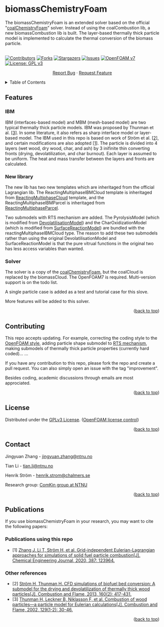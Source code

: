 <div id="top"></div>
<!--
*** README template used
*** https://github.com/othneildrew/Best-README-Template
-->

<!-- PROJECT SHIELDS -->
<!--
*** Markdown "reference style" is used links for readability.
*** Reference links are enclosed in brackets [ ] instead of parentheses ( ).
*** See the bottom of this document for the declaration of the reference variables
*** for contributors-url, forks-url, etc.
*** https://www.markdownguide.org/basic-syntax/#reference-style-links
-->


<!-- PROJECT -->
# biomassChemistryFoam



<!-- PROJECT LOGO -->
The biomassChemistryFoam is an extended solver based on the official "[coalChemistryFoam](https://github.com/OpenFOAM/OpenFOAM-7/tree/master/applications/solvers/lagrangian/coalChemistryFoam)" solver. Instead of using the coalCombustion lib, a new biomassCombustion lib is built. The layer-based thermally thick particle model is implemented to calculate the thermal conversion of the biomass particle.
<br />
<br />

[![Contributors][contributors-shield]][contributors-url]
[![Forks][forks-shield]][forks-url]
[![Stargazers][stars-shield]][stars-url]
[![Issues][issues-shield]][issues-url]
[![OpenFOAM v7](https://img.shields.io/badge/OpenFOAM-v7-brightgreen.svg)](https://openfoam.org/)
[![License: GPL v3][license-shield]][license-url]

<div align="center">
  <p align="center">
    <a href="https://github.com/Jingyuan92/ReadMeProofReading/issues">Report Bug</a>
    ·
    <a href="https://github.com/Jingyuan92/ReadMeProofReading/issues">Request Feature</a>
  </p>
</div>



<!-- TABLE OF CONTENTS -->
<details>
  <summary>Table of Contents</summary>
  <ol>
    <li>
      <a href="#about-the-project">Features</a>
      <ul>
        <li><a href="#IBM-model">IBM model</a></li>
      </ul>
      <ul>
        <li><a href="#New-library">New library</a></li>
      </ul>
      <ul>
        <li><a href="#Solver">Solver</a></li>
      </ul>
    </li>
    <li><a href="#license">License</a></li>
    <li><a href="#Contributing">Contributing</a></li>
    <li><a href="#Contact">Contact</a></li>
    <li><a href="#Publications">Publications</a></li>
    <ul>
        <li><a href="#Publications using this repo">Publications using this repo</a></li>
      </ul>
      <ul>
        <li><a href="#Other-references">Other-references</a></li>
      </ul>
  </ol>
</details>



<!-- Features -->
## Features

### IBM

IBM (interfaces-based model) and MBM (mesh-based model) are two typical thermally thick particle models. IBM was proposed by Thunman et al. [[3]](#3). In some literature, it also refers as sharp interface model or layer-based model. The IBM used in this repo is based on work of Ström et al. [[2]](#2), and certain modifications are also adopted [[1]](#1). The particle is divided into 4 layers (wet wood, dry wood, char, and ash) by 3 inifinite thin converting fronts (drying, devolatilization, and char burnout). Each layer is assumed to be uniform. The heat and mass transfer between the layers and fronts are calculated. 


### New library

The new lib has two new templates which are inheritaged from the official Lagrangian lib. The ReactingMultiphaseIBMCloud template is inheritaged from [ReactingMultiphaseCloud](https://github.com/OpenFOAM/OpenFOAM-7/tree/master/src/lagrangian/intermediate/clouds/Templates/ReactingMultiphaseCloud) template, and the ReactingMultiphaseIBMParcel is inheritaged from [ReactingMultiphaseParcel](https://github.com/OpenFOAM/OpenFOAM-7/tree/master/src/lagrangian/intermediate/parcels/Templates/ReactingMultiphaseParcel). 

Two submodels with RTS mechanism are added. The PyrolysisModel (which is modified from [DevolatilisationModel](https://github.com/OpenFOAM/OpenFOAM-7/tree/master/src/lagrangian/intermediate/submodels/ReactingMultiphase/DevolatilisationModel)) and the CharOxidizationModel (which is modified from [SurfaceReactionModel](https://github.com/OpenFOAM/OpenFOAM-7/tree/master/src/lagrangian/intermediate/submodels/ReactingMultiphase/SurfaceReactionModel)) are bundled with the reactingMultiphaseIBMCloud type. The reason to add these two submodels rather than using the original DevolatilisationModel and SurfaceReactionModel is that the pure vitrual functions in the original two has less access variables than wanted. 

### Solver

The solver is a copy of the [coalChemistryFoam](https://github.com/OpenFOAM/OpenFOAM-7/tree/master/applications/solvers/lagrangian/coalChemistryFoam), but the coalCloud is replaced by the biomassCloud. The OpenFOAM7 is required. Multi-version support is on the todo list.

A single particle case is added as a test and tutorial case for this slove.

More features will be added to this solver.

<p align="right">(<a href="#top">back to top</a>)</p>



<!-- Contributing -->

## Contributing

This repo accepts updating. For example, correcting the coding style to the [OpenFOAM style](https://openfoam.org/dev/coding-style-guide/), adding particle shape submodel to [RTS mechanism](https://openfoamwiki.net/index.php/OpenFOAM_guide/runTimeSelection_mechanism), making submodels of thermally thick particle properties (currently hard coded)... ...

If you have any contribution to this repo, please fork the repo and create a pull request. You can also simply open an issue with the tag "improvement".

Besides coding, academic discussions through emails are most approciated.



<p align="right">(<a href="#top">back to top</a>)</p>



<!-- LICENSE -->
## License

Distributed under the [GPLv3 License](https://www.gnu.org/licenses/gpl-3.0.en.html). ([OpenFOAM license control](https://openfoam.org/licence/))

<p align="right">(<a href="#top">back to top</a>)</p>



<!-- CONTACT -->
## Contact

Jingyuan Zhang - jingyuan.zhang@ntnu.no 

Tian Li - tian.li@ntnu.no

Henrik Ström - henrik.strom@chalmers.se


Research group: [ComKin group at NTNU](https://www.ntnu.edu/comkin/)


<p align="right">(<a href="#top">back to top</a>)</p>

<!-- Publications -->
## Publications

If you use biomassChemistryFoam in your research, you may want to cite the following papers:

### Publications using this repo
* <a id="1">[1]</a> [Zhang J, Li T, Ström H, et al. Grid-independent Eulerian-Lagrangian approaches for simulations of solid fuel particle combustion[J]. Chemical Engineering Journal, 2020, 387: 123964.](https://www.sciencedirect.com/science/article/pii/S1385894719333790)

### Other references
* <a id="2">[2]</a> [Ström H, Thunman H. CFD simulations of biofuel bed conversion: A submodel for the drying and devolatilization of thermally thick wood particles[J]. Combustion and Flame, 2013, 160(2): 417-431.](https://www.sciencedirect.com/science/article/pii/S0010218012002933)
* <a id="3">[3]</a> [Thunman H, Leckner B, Niklasson F, et al. Combustion of wood particles—a particle model for Eulerian calculations[J]. Combustion and Flame, 2002, 129(1-2): 30-46.](https://www.sciencedirect.com/science/article/pii/S0010218001003716)
 
<p align="right">(<a href="#top">back to top</a>)</p>



<!-- MARKDOWN LINKS & IMAGES -->
<!-- https://www.markdownguide.org/basic-syntax/#reference-style-links -->
[contributors-shield]: https://img.shields.io/github/contributors/Jingyuan92/ReadMeProofReading.svg?style=flat
[contributors-url]: https://github.com/Jingyuan92/ReadMeProofReading/graphs/contributors
[forks-shield]: https://img.shields.io/github/forks/Jingyuan92/ReadMeProofReading.svg?style=flat
[forks-url]: https://github.com/Jingyuan92/ReadMeProofReading/network/members
[stars-shield]: https://img.shields.io/github/stars/Jingyuan92/ReadMeProofReading.svg?style=flat
[stars-url]: https://github.com/Jingyuan92/ReadMeProofReading/stargazers
[issues-shield]: https://img.shields.io/github/issues/Jingyuan92/ReadMeProofReading.svg?style=flat
[issues-url]: https://github.com/Jingyuan92/ReadMeProofReading/issues
[license-shield]: https://img.shields.io/badge/License-GPLv3-blue.svg
[license-url]: https://www.gnu.org/licenses/gpl-3.0

